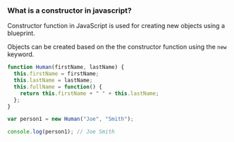 ### What is a constructor in javascript?

Constructor function in JavaScript is used for creating new objects using a blueprint.

Objects can be created based on the the constructor function using the `new` keyword.

```javascript
function Human(firstName, lastName) {
  this.firstName = firstName;
  this.lastName = lastName;
  this.fullName = function() {
    return this.firstName + " " + this.lastName;
  };
}

var person1 = new Human("Joe", "Smith");

console.log(person1); // Joe Smith
```
